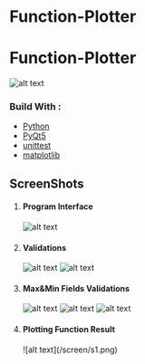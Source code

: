 # Function-Plotter
# Function-Plotter

![alt text](https://github.com/AhmedLotfy02/Function-Plotter1/blob/main/screenshots/p.jpg)

<h3>Build With : </h3>
 <ul>
  <li><a href="https://www.python.org/">Python</a></li>
  <li><a href="https://build-system.fman.io/pyqt5-tutorial">PyQt5</a></li>
  <li><a href="https://docs.python.org/3/library/unittest.html">unittest</a></li>
  <li><a href="https://matplotlib.org/">matplotlib</a></li>
 </ul>

   
   

<h2 href="#screenshots">ScreenShots</h2>
<ol>
 <li>
  <h4>Program Interface</h4>
  
  ![alt text](/screen/s1.png)

 </li>
 <li>
  <h4>Validations</h4>
  
  ![alt text](/screen/s1.png)
  ![alt text](/screen/s1.png)
 </li>
 <li>
  <h4>Max&Min Fields Validations</h4>
  
 ![alt text](/screen/s1.png)
  ![alt text](/screen/s1.png)
  ![alt text](/screen/s1.png)
 </li>
 
 <li> 
 <h4>Plotting Function Result</h4> 
 ![alt text](/screen/s1.png)
 </li>
</ol>


  

